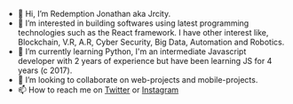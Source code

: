 - 👋 Hi, I’m Redemption Jonathan aka Jrcity.
- 👀 I’m interested in building softwares using latest programming technologies such as the React framework. 
  I have other interest like, Blockchain, V.R, A.R, Cyber Security, Big Data, Automation and Robotics.
- 🌱 I’m currently learning Python, I'm an intermediate Javascript developer with 2 years of experience but have been learning JS for 4 years (c 2017).
- 💞️ I’m looking to collaborate on web-projects and mobile-projects.
- 📫 How to reach me on [Twitter](https://twitter.com/devredemption) or [Instagram](https://instagram.com/devredemption)

<!---
Jrcity/Jrcity is a ✨ special ✨ repository because its `README.md` (this file) appears on your GitHub profile.
You can click the Preview link to take a look at your changes.
--->
